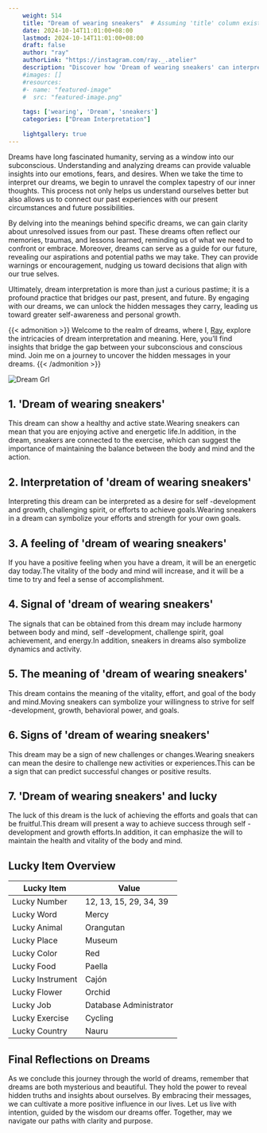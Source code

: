 ```yaml
---
    weight: 514
    title: "Dream of wearing sneakers"  # Assuming 'title' column exists
    date: 2024-10-14T11:01:00+08:00
    lastmod: 2024-10-14T11:01:00+08:00
    draft: false
    author: "ray"
    authorLink: "https://instagram.com/ray._.atelier"
    description: "Discover how 'Dream of wearing sneakers' can interpret your future and uncover its significant meanings in your life."
    #images: []
    #resources:
    #- name: "featured-image"
    #  src: "featured-image.png"
    
    tags: ['wearing', 'Dream', 'sneakers']
    categories: ["Dream Interpretation"]
    
    lightgallery: true
---
```

    
Dreams have long fascinated humanity, serving as a window into our subconscious. Understanding and analyzing dreams can provide valuable insights into our emotions, fears, and desires. When we take the time to interpret our dreams, we begin to unravel the complex tapestry of our inner thoughts. This process not only helps us understand ourselves better but also allows us to connect our past experiences with our present circumstances and future possibilities.

By delving into the meanings behind specific dreams, we can gain clarity about unresolved issues from our past. These dreams often reflect our memories, traumas, and lessons learned, reminding us of what we need to confront or embrace. Moreover, dreams can serve as a guide for our future, revealing our aspirations and potential paths we may take. They can provide warnings or encouragement, nudging us toward decisions that align with our true selves.

Ultimately, dream interpretation is more than just a curious pastime; it is a profound practice that bridges our past, present, and future. By engaging with our dreams, we can unlock the hidden messages they carry, leading us toward greater self-awareness and personal growth.

{{< admonition >}}
Welcome to the realm of dreams, where I, [Ray](https://instagram.com/ray._.atelier), explore the intricacies of dream interpretation and meaning. Here, you’ll find insights that bridge the gap between your subconscious and conscious mind. Join me on a journey to uncover the hidden messages in your dreams.
{{< /admonition >}}

![Dream Grl](https://cdn.pixabay.com/photo/2017/11/02/03/35/gothic-2910057_1280.jpg "Dream Grl")

## 1. 'Dream of wearing sneakers'
This dream can show a healthy and active state.Wearing sneakers can mean that you are enjoying active and energetic life.In addition, in the dream, sneakers are connected to the exercise, which can suggest the importance of maintaining the balance between the body and mind and the action.

## 2. Interpretation of 'dream of wearing sneakers'
Interpreting this dream can be interpreted as a desire for self -development and growth, challenging spirit, or efforts to achieve goals.Wearing sneakers in a dream can symbolize your efforts and strength for your own goals.

## 3. A feeling of 'dream of wearing sneakers'
If you have a positive feeling when you have a dream, it will be an energetic day today.The vitality of the body and mind will increase, and it will be a time to try and feel a sense of accomplishment.

## 4. Signal of 'dream of wearing sneakers'
The signals that can be obtained from this dream may include harmony between body and mind, self -development, challenge spirit, goal achievement, and energy.In addition, sneakers in dreams also symbolize dynamics and activity.

## 5. The meaning of 'dream of wearing sneakers'
This dream contains the meaning of the vitality, effort, and goal of the body and mind.Moving sneakers can symbolize your willingness to strive for self -development, growth, behavioral power, and goals.

## 6. Signs of 'dream of wearing sneakers'
This dream may be a sign of new challenges or changes.Wearing sneakers can mean the desire to challenge new activities or experiences.This can be a sign that can predict successful changes or positive results.

## 7. 'Dream of wearing sneakers' and lucky
The luck of this dream is the luck of achieving the efforts and goals that can be fruitful.This dream will present a way to achieve success through self -development and growth efforts.In addition, it can emphasize the will to maintain the health and vitality of the body and mind.

## Lucky Item Overview
| Lucky Item          | Value              |
|---------------|--------------------|
| Lucky Number        | 12, 13, 15, 29, 34, 39  |
| Lucky Word          | Mercy |
| Lucky Animal        | Orangutan |
| Lucky Place         | Museum     |
| Lucky Color         | Red     |
| Lucky Food          | Paella      |
| Lucky Instrument    | Cajón |
| Lucky Flower        | Orchid    |
| Lucky Job           | Database Administrator       |
| Lucky Exercise      | Cycling  |
| Lucky Country       | Nauru    |


##  Final Reflections on Dreams

As we conclude this journey through the world of dreams, remember that dreams are both mysterious and beautiful. They hold the power to reveal hidden truths and insights about ourselves. By embracing their messages, we can cultivate a more positive influence in our lives. Let us live with intention, guided by the wisdom our dreams offer. Together, may we navigate our paths with clarity and purpose.

